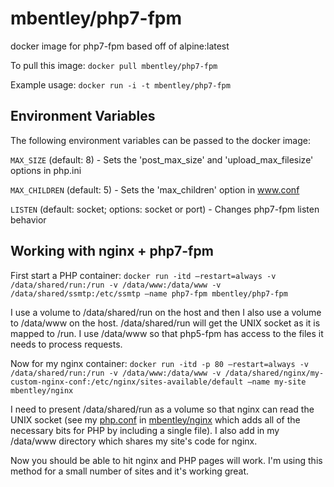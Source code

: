 mbentley/php7-fpm
=================

docker image for php7-fpm
based off of alpine:latest

To pull this image:
`docker pull mbentley/php7-fpm`

Example usage:
`docker run -i -t mbentley/php7-fpm`

## Environment Variables
The following environment variables can be passed to the docker image:

`MAX_SIZE` (default: 8) - Sets the 'post_max_size' and 'upload_max_filesize' options in php.ini

`MAX_CHILDREN` (default: 5) - Sets the 'max_children' option in www.conf

`LISTEN` (default: socket; options: socket or port) - Changes php7-fpm listen behavior

## Working with nginx + php7-fpm

First start a PHP container:
`docker run -itd –restart=always -v /data/shared/run:/run -v /data/www:/data/www -v /data/shared/ssmtp:/etc/ssmtp –name php7-fpm mbentley/php7-fpm`

I use a volume to /data/shared/run on the host and then I also use a volume to /data/www on the host. /data/shared/run will get the UNIX socket as it is mapped to /run. I use /data/www so that php5-fpm has access to the files it needs to process requests.

Now for my nginx container:
`docker run -itd -p 80 –restart=always -v /data/shared/run:/run -v /data/www:/data/www -v /data/shared/nginx/my-custom-nginx-conf:/etc/nginx/sites-available/default –name my-site mbentley/nginx`

I need to present /data/shared/run as a volume so that nginx can read the UNIX socket (see my [php.conf](https://github.com/mbentley/docker-nginx/blob/master/php.conf) in [mbentley/nginx](https://github.com/mbentley/docker-php7-fpm) which adds all of the necessary bits for PHP by including a single file). I also add in my /data/www directory which shares my site's code for nginx.

Now you should be able to hit nginx and PHP pages will work. I'm using this method for a small number of sites and it's working great.
